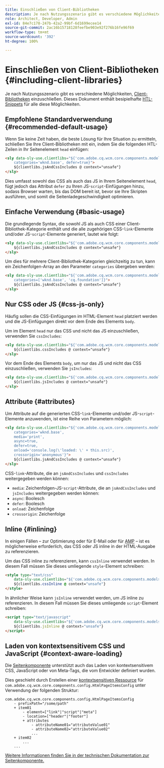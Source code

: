 ```yaml
---
title: Einschließen von Client-Bibliotheken
description: Je nach Nutzungsszenario gibt es verschiedene Möglichkeiten, Client-Bibliotheken einzuschließen.
role: Architect, Developer, Admin
exl-id: 84e7c178-247b-42a2-99bf-6d1699ecee14
source-git-commit: 2ac16b15718128feefbe903e92f276b16fe96f69
workflow-type: tm+mt
source-wordcount: '392'
ht-degree: 100%

---
```


# Einschließen von Client-Bibliotheken {#including-client-libraries}

Je nach Nutzungsszenario gibt es verschiedene Möglichkeiten, [Client-Bibliotheken](/help/developing/archetype/uifrontend.md#clientlibs) einzuschließen. Dieses Dokument enthält besipielhafte [HTL-Snippets](https://experienceleague.adobe.com/docs/experience-manager-htl/using/overview.html?lang=de) für alle diese Möglichkeiten.

## Empfohlene Standardverwendung {#recommended-default-usage}

Wenn Sie keine Zeit haben, die beste Lösung für Ihre Situation zu ermitteln, schließen Sie Ihre Client-Bibliotheken mit ein, indem Sie die folgenden HTL-Zeilen in Ihr Seitenelement `head` einfügen:

```html
<sly data-sly-use.clientlibs="${'com.adobe.cq.wcm.core.components.models.ClientLibraries' @
    categories='wknd.base', defer=true}">
    ${clientlibs.jsAndCssIncludes @ context="unsafe"}
</sly>
```

Dies umfasst sowohl das CSS als auch das JS in Ihrem Seitenelement `head`, fügt jedoch das Attribut `defer` zu Ihren JS-`script`-Einfügungen hinzu, sodass Browser warten, bis das DOM bereit ist, bevor sie Ihre Skripten ausführen, und somit die Seitenladegeschwindigkeit optimieren.

## Einfache Verwendung {#basic-usage}

Die grundlegende Syntax, die sowohl JS als auch CSS einer Client-Bibliothek-Kategorie enthält und die alle zugehörigen CSS-`link`-Elemente und/oder JS-`script`-Elemente generiert, lautet wie folgt:

```html
<sly data-sly-use.clientlibs="${'com.adobe.cq.wcm.core.components.models.ClientLibraries' @ categories='wknd.base'}">
    ${clientlibs.jsAndCssIncludes @ context="unsafe"}
</sly>
```

Um dies für mehrere Client-Bibliothek-Kategorien gleichzeitig zu tun, kann ein Zeichenfolgen-Array an den Parameter `categories` übergeben werden:

```html
<sly data-sly-use.clientlibs="${'com.adobe.cq.wcm.core.components.models.ClientLibraries' @
    categories=['wknd.base', 'cq.foundation']}">
    ${clientlibs.jsAndCssIncludes @ context="unsafe"}
</sly>
```

## Nur CSS oder JS {#css-js-only}

Häufig sollen die CSS-Einfügungen im HTML-Element `head` platziert werden und die JS-Einfügungen direkt vor dem Ende des Elements `body`.

Um im Element `head` nur das CSS und nicht das JS einzuschließen, verwenden Sie `cssIncludes`:

```html
<sly data-sly-use.clientlibs="${'com.adobe.cq.wcm.core.components.models.ClientLibraries' @ categories='wknd.base'}">
    ${clientlibs.cssIncludes @ context="unsafe"}
</sly>
```

Vor dem Ende des Elements `body`, um nur das JS und nicht das CSS einzuschließen, verwenden Sie `jsIncludes`:

```html
<sly data-sly-use.clientlibs="${'com.adobe.cq.wcm.core.components.models.ClientLibraries' @ categories='wknd.base'}">
    ${clientlibs.jsIncludes @ context="unsafe"}
</sly>
```

## Attribute {#attributes}

Um Attribute auf die generierten CSS-`link`-Elemente und/oder JS-`script`-Elemente anzuwenden, ist eine Reihe von Parametern möglich:

```html
<sly data-sly-use.clientlibs="${'com.adobe.cq.wcm.core.components.models.ClientLibraries' @
    categories='wknd.base',
    media='print',
    async=true,
    defer=true,
    onload='console.log(\'loaded: \' + this.src)',
    crossorigin='anonymous'}">
    ${clientlibs.jsAndCssIncludes @ context="unsafe"}
</sly>
```

CSS-`link`-Attribute, die an `jsAndCssIncludes` und `cssIncludes` weitergegeben werden können:

* `media`: Zeichenfolgen-JS-`script`-Attribute, die an `jsAndCssIncludes` und `jsIncludes` weitergegeben werden können:
* `async`: Boolesch
* `defer`: Boolesch
* `onload`: Zeichenfolge
* `crossorigin`: Zeichenfolge

## Inline {#inlining}

In einigen Fällen – zur Optimierung oder für E-Mail oder für [AMP](amp.md) – ist es möglicherweise erforderlich, das CSS oder JS inline in der HTML-Ausgabe zu referenzieren.

Um das CSS inline zu referenzieren, kann `cssInline` verwendet werden. In diesem Fall müssen Sie dieses umliegende `style`-Element schreiben:

```html
<style type="text/css"
    data-sly-use.clientlibs="${'com.adobe.cq.wcm.core.components.models.ClientLibraries' @ categories='wknd.base'}">
    ${clientlibs.cssInline @ context="unsafe"}
</style>
```

In ähnlicher Weise kann `jsInline` verwendet werden, um JS inline zu referenzieren. In diesem Fall müssen Sie dieses umliegende `script`-Element schreiben:

```html
<script type="text/javascript"
    data-sly-use.clientlibs="${'com.adobe.cq.wcm.core.components.models.ClientLibraries' @ categories='wknd.base'}">
    ${clientlibs.jsInline @ context="unsafe"}
</script>
```

## Laden von kontextsensitivem CSS und JavaScript {#context-aware-loading}

Die [Seitenkomponente](/help/components/page.md) unterstützt auch das Laden von kontextsensitivem CSS, JavaScript oder von Meta-Tags, die vom Entwickler definiert wurden.

Dies geschieht durch Erstellen einer [kontextsensitiven Ressource](context-aware-configs.md) für `com.adobe.cq.wcm.core.components.config.HtmlPageItemsConfig` unter Verwendung der folgenden Struktur:

```text
com.adobe.cq.wcm.core.components.config.HtmlPageItemsConfig
    - prefixPath="/some/path"
    + item01
        - element=["link"|"script"|"meta"]
        - location=["header"|"footer"]
        + attributes
            - attributeName01="attributeValue01"
            - attributeName02="attributeValue02"
            ...
    + item02
        ...
    ...
```

[Weitere Informationen finden Sie in der technischen Dokumentation zur Seitenkomponente.](https://github.com/adobe/aem-core-wcm-components/tree/master/content/src/content/jcr_root/apps/core/wcm/components/page/v2/page#loading-of-context-aware-cssjs)
